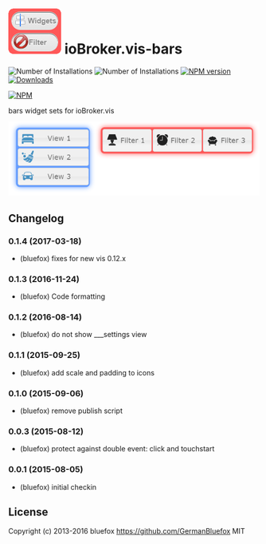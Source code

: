 ![Logo](admin/bars.png)
ioBroker.vis-bars
============

![Number of Installations](http://iobroker.live/badges/vis-bars-installed.svg) ![Number of Installations](http://iobroker.live/badges/vis-bars-stable.svg) [![NPM version](http://img.shields.io/npm/v/iobroker.vis-bars.svg)](https://www.npmjs.com/package/iobroker.vis-bars)
[![Downloads](https://img.shields.io/npm/dm/iobroker.vis-bars.svg)](https://www.npmjs.com/package/iobroker.vis-bars)

[![NPM](https://nodei.co/npm/iobroker.vis-bars.png?downloads=true)](https://nodei.co/npm/iobroker.vis-bars/)

bars widget sets for ioBroker.vis

![Example](img/widgets.png)

## Changelog
### 0.1.4 (2017-03-18)
- (bluefox) fixes for new vis 0.12.x

### 0.1.3 (2016-11-24)
- (bluefox) Code formatting

### 0.1.2 (2016-08-14)
- (bluefox) do not show ___settings view

### 0.1.1 (2015-09-25)
- (bluefox) add scale and padding to icons

### 0.1.0 (2015-09-06)
- (bluefox) remove publish script

### 0.0.3 (2015-08-12)
- (bluefox) protect against double event: click and touchstart

### 0.0.1 (2015-08-05)
- (bluefox) initial checkin

## License
 Copyright (c) 2013-2016 bluefox https://github.com/GermanBluefox
 MIT